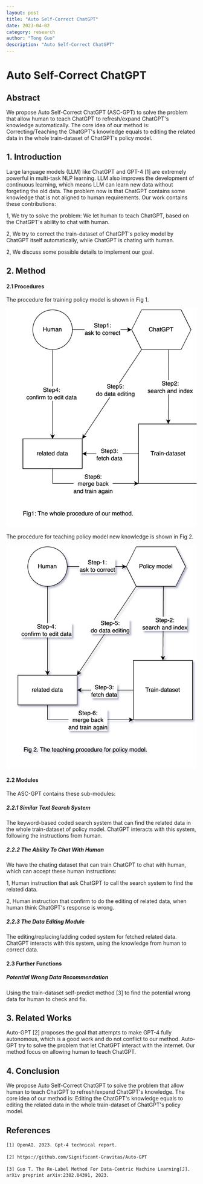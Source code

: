 ```yaml
---
layout: post
title: "Auto Self-Correct ChatGPT"
date: 2023-04-02
category: research
author: "Tong Guo"
description: "Auto Self-Correct ChatGPT"
---
```

# Auto Self-Correct ChatGPT

## Abstract

We propose Auto Self-Correct ChatGPT (ASC-GPT) to solve the problem that allow human to teach ChatGPT to refresh/expand ChatGPT's knowledge automatically. 
The core idea of our method is: Correcting/Teaching the ChatGPT's knowledge equals to editing the related data in the whole train-dataset of ChatGPT's policy model.

## 1. Introduction

Large language models (LLM) like ChatGPT and GPT-4 [1] are extremely powerful in multi-task NLP learning.
LLM also improves the development of continuous learning, which means LLM can learn new data without forgeting the old data.
The problem now is that ChatGPT contains some knowledge that is not aligned to human requirements.
Our work contains these contributions:

1, We try to solve the problem: We let human to teach ChatGPT, based on the ChatGPT's ability to chat with human.

2, We try to correct the train-dataset of ChatGPT's policy model by ChatGPT itself automatically, while ChatGPT is chating with human.

2, We discuss some possible details to implement our goal.


## 2. Method

#### 2.1 Procedures

The procedure for training policy model is shown in Fig 1. 

![fig1](/assets/png/self-correct-chatgpt/fig1.png)

The procedure for teaching policy model new knowledge is shown in Fig 2.

![fig2](/assets/png/self-correct-chatgpt/fig2.png)

#### 2.2 Modules

The ASC-GPT contains these sub-modules:

##### 2.2.1 Similar Text Search System

The keyword-based coded search system that can find the related data in the whole train-dataset of policy model. 
ChatGPT interacts with this system, following the instructions from human.

##### 2.2.2 The Ability To Chat With Human

We have the chating dataset that can train ChatGPT to chat with human, which can accept these human instructions: 

1, Human instruction that ask ChatGPT to call the search system to find the related data. 

2, Human instruction that confirm to do the editing of related data, when human think ChatGPT's response is wrong. 

##### 2.2.3 The Data Editing Module

The editing/replacing/adding coded system for fetched related data. 
ChatGPT interacts with this system, using the knowledge from human to correct data.

#### 2.3 Further Functions

#####  Potential Wrong Data Recommendation

Using the train-dataset self-predict method [3] to find the potential wrong data for human to check and fix. 

## 3. Related Works

Auto-GPT [2] proposes the goal that attempts to make GPT-4 fully autonomous, which is a good work and do not conflict to our method.
Auto-GPT try to solve the problem that let ChatGPT interact with the internet. Our method focus on allowing human to teach ChatGPT. 

## 4. Conclusion

We propose Auto Self-Correct ChatGPT to solve the problem that allow human to teach ChatGPT to refresh/expand ChatGPT's knowledge.
The core idea of our method is: Editing the ChatGPT's knowledge equals to editing the related data in the whole train-dataset of ChatGPT's policy model.

## References

```
[1] OpenAI. 2023. Gpt-4 technical report.

[2] https://github.com/Significant-Gravitas/Auto-GPT

[3] Guo T. The Re-Label Method For Data-Centric Machine Learning[J]. arXiv preprint arXiv:2302.04391, 2023.
```

 
